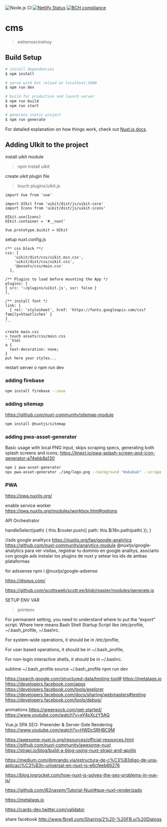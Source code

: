 ![Node.js CI](https://github.com/amartinm7/nuxt-cms/workflows/Node.js%20CI/badge.svg)
[![Netlify Status](https://api.netlify.com/api/v1/badges/c815d4bf-379f-425d-9248-8ca13e0c93a3/deploy-status)](https://app.netlify.com/sites/estrenoscinehoy/deploys)
[![BCH compliance](https://bettercodehub.com/edge/badge/amartinm7/nuxt-cms?branch=master)](https://bettercodehub.com/)

# cms

> estrenoscinehoy

## Build Setup

``` bash
# install dependencies
$ npm install

# serve with hot reload at localhost:3000
$ npm run dev

# build for production and launch server
$ npm run build
$ npm run start

# generate static project
$ npm run generate
```

For detailed explanation on how things work, check out [Nuxt.js docs](https://nuxtjs.org).


## Adding UIkit to the project

install uikit module
> npm install uikit

create uikit plugin file
> touch plugins/uikit.js
```nodejs
import Vue from 'vue'

import UIkit from 'uikit/dist/js/uikit-core'  
import Icons from 'uikit/dist/js/uikit-icons'

UIkit.use(Icons)  
UIkit.container = '#__nuxt'

Vue.prototype.$uikit = UIkit  
``` 

setup nuxt.config.js
````nodejs
/** css block **/
css: [  
    'uikit/dist/css/uikit.min.css',
    'uikit/dist/css/uikit.css',
    '@assets/css/main.css'
  ],

/** Plugins to load before mounting the App */
plugins: [
{ src: '~/plugins/uikit.js', ssr: false }
],

/** install font */
link: [  
  { rel: 'stylesheet', href: 'https://fonts.googleapis.com/css?family=Staatliches' }
]
```

create main.css 
> touch assets/css/main.css
```html
a {  
  text-decoration: none;
}
put here your styles...
````

restart server o npm run dev


### adding firebase
```bash
npm install firebase --save
```

### adding sitemap
https://github.com/nuxt-community/sitemap-module
```bash
npm install @nuxtjs/sitemap
```

### adding pwa-asset-generator
Basic usage with local PNG input, skips scraping specs, generating both splash screens and icons;
https://itnext.io/pwa-splash-screen-and-icon-generator-a74ebb8a130
```bash
npm i pwa-asset-generator
npx pwa-asset-generator ./img/logo.png --background "#ababab" --scrape false
```

### PWA
https://pwa.nuxtjs.org/

enable service worker
https://pwa.nuxtjs.org/modules/workbox.html#options



API Orchestrator


handleSelect(path) {
      this.$router.push({
        path: this.$i18n.path(path)
      });
    }

//ads google analitycs
https://nuxtjs.org/faq/google-analytics
https://github.com/nuxt-community/analytics-module
@nuxtjs/google-analytics
para ver visitas, registrar tu dominio en google analitys, asociarlo con google ads 
instalar los plugins de nuxt y setear los ids de ambas plataformas

for adssense
npm i @nuxtjs/google-adsense

https://disqus.com/

https://github.com/scottsweb/scott.ee/blob/master/modules/generate.js





SETUP ENV VAR
> printenv

For permanent setting, you need to understand where to put the “export” script. Where here means Bash Shell Startup Script like /etc/profile, ~/.bash_profile, ~/.bashrc.

For system-wide operations, it should be in /etc/profile,

For user based operations, it should be in ~/.bash_profile,

For non-login interactive shells, it should be in ~/.bashrc.


sublime  ~/.bash_profile
source ~/.bash_profile
npm run dev



https://search.google.com/structured-data/testing-tool#
https://metatags.io
https://developers.facebook.com/apps
https://developers.facebook.com/tools/explorer
https://developers.facebook.com/docs/sharing/webmasters#testing
https://developers.facebook.com/tools/debug/

animations
https://greensock.com/get-started/
https://www.youtube.com/watch?v=eY4sXczY5AQ

Vue.js SPA SEO: Prerender & Server-Side Rendering
https://www.youtube.com/watch?v=HWDcSRHBC9M

https://awesome-nuxt.js.org/resources/official-resources.html
https://github.com/nuxt-community/awesome-nuxt
https://strapi.io/blog/build-a-blog-using-nuxt-strapi-and-apollo

https://medium.com/@mrando.via/estructura-de-c%C3%B3digo-de-una-aplicaci%C3%B3n-universal-en-nuxt-js-e6cfeeb66276

https://blog.logrocket.com/how-nuxt-js-solves-the-seo-problems-in-vue-js/

https://github.com/i62navpm/Tutorial-Nuxt#que-nuxt-renderizado

https://metatags.io


https://cards-dev.twitter.com/validator
<meta property="twitter:card" content="summary">
<meta property="twitter:site" content="simplytestable">
<meta property="twitter:title" content="Title Here">
<meta property="twitter:description" content="Description Here">
<meta property="twitter:creator" content="simplytestable">
<meta property="twitter:image:src" content="http://placehold.it/350x150">        
<meta property="twitter:domain" content="simplytestable.com">


share facebook
http://www.fbrell.com/Sharing/2%20-%20FB.ui%20Dialogs
